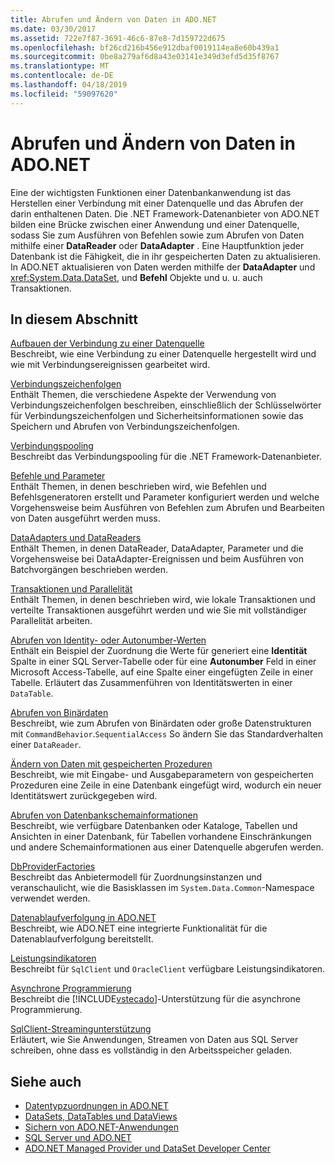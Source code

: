 ```yaml
---
title: Abrufen und Ändern von Daten in ADO.NET
ms.date: 03/30/2017
ms.assetid: 722e7f87-3691-46c6-87e8-7d159722d675
ms.openlocfilehash: bf26cd216b456e912dbaf0019114ea8e60b439a1
ms.sourcegitcommit: 0be8a279af6d8a43e03141e349d3efd5d35f8767
ms.translationtype: MT
ms.contentlocale: de-DE
ms.lasthandoff: 04/18/2019
ms.locfileid: "59097620"
---
```

# <a name="retrieving-and-modifying-data-in-adonet"></a>Abrufen und Ändern von Daten in ADO.NET
Eine der wichtigsten Funktionen einer Datenbankanwendung ist das Herstellen einer Verbindung mit einer Datenquelle und das Abrufen der darin enthaltenen Daten. Die .NET Framework-Datenanbieter von ADO.NET bilden eine Brücke zwischen einer Anwendung und einer Datenquelle, sodass Sie zum Ausführen von Befehlen sowie zum Abrufen von Daten mithilfe einer **DataReader** oder **DataAdapter** . Eine Hauptfunktion jeder Datenbank ist die Fähigkeit, die in ihr gespeicherten Daten zu aktualisieren. In ADO.NET aktualisieren von Daten werden mithilfe der **DataAdapter** und <xref:System.Data.DataSet>, und **Befehl** Objekte und u. u. auch Transaktionen.  
  
## <a name="in-this-section"></a>In diesem Abschnitt  
 [Aufbauen der Verbindung zu einer Datenquelle](../../../../docs/framework/data/adonet/connecting-to-a-data-source.md)  
 Beschreibt, wie eine Verbindung zu einer Datenquelle hergestellt wird und wie mit Verbindungsereignissen gearbeitet wird.  
  
 [Verbindungszeichenfolgen](../../../../docs/framework/data/adonet/connection-strings.md)  
 Enthält Themen, die verschiedene Aspekte der Verwendung von Verbindungszeichenfolgen beschreiben, einschließlich der Schlüsselwörter für Verbindungszeichenfolgen und Sicherheitsinformationen sowie das Speichern und Abrufen von Verbindungszeichenfolgen.  
  
 [Verbindungspooling](../../../../docs/framework/data/adonet/connection-pooling.md)  
 Beschreibt das Verbindungspooling für die .NET Framework-Datenanbieter.  
  
 [Befehle und Parameter](../../../../docs/framework/data/adonet/commands-and-parameters.md)  
 Enthält Themen, in denen beschrieben wird, wie Befehlen und Befehlsgeneratoren erstellt und Parameter konfiguriert werden und welche Vorgehensweise beim Ausführen von Befehlen zum Abrufen und Bearbeiten von Daten ausgeführt werden muss.  
  
 [DataAdapters und DataReaders](../../../../docs/framework/data/adonet/dataadapters-and-datareaders.md)  
 Enthält Themen, in denen DataReader, DataAdapter, Parameter und die Vorgehensweise bei DataAdapter-Ereignissen und beim Ausführen von Batchvorgängen beschrieben werden.  
  
 [Transaktionen und Parallelität](../../../../docs/framework/data/adonet/transactions-and-concurrency.md)  
 Enthält Themen, in denen beschrieben wird, wie lokale Transaktionen und verteilte Transaktionen ausgeführt werden und wie Sie mit vollständiger Parallelität arbeiten.  
  
 [Abrufen von Identity- oder Autonumber-Werten](../../../../docs/framework/data/adonet/retrieving-identity-or-autonumber-values.md)  
 Enthält ein Beispiel der Zuordnung die Werte für generiert eine **Identität** Spalte in einer SQL Server-Tabelle oder für eine **Autonumber** Feld in einer Microsoft Access-Tabelle, auf eine Spalte einer eingefügten Zeile in einer Tabelle. Erläutert das Zusammenführen von Identitätswerten in einer `DataTable`.  
  
 [Abrufen von Binärdaten](../../../../docs/framework/data/adonet/retrieving-binary-data.md)  
 Beschreibt, wie zum Abrufen von Binärdaten oder große Datenstrukturen mit `CommandBehavior`.`SequentialAccess` So ändern Sie das Standardverhalten einer `DataReader`.  
  
 [Ändern von Daten mit gespeicherten Prozeduren](../../../../docs/framework/data/adonet/modifying-data-with-stored-procedures.md)  
 Beschreibt, wie mit Eingabe- und Ausgabeparametern von gespeicherten Prozeduren eine Zeile in eine Datenbank eingefügt wird, wodurch ein neuer Identitätswert zurückgegeben wird.  
  
 [Abrufen von Datenbankschemainformationen](../../../../docs/framework/data/adonet/retrieving-database-schema-information.md)  
 Beschreibt, wie verfügbare Datenbanken oder Kataloge, Tabellen und Ansichten in einer Datenbank, für Tabellen vorhandene Einschränkungen und andere Schemainformationen aus einer Datenquelle abgerufen werden.  
  
 [DbProviderFactories](../../../../docs/framework/data/adonet/dbproviderfactories.md)  
 Beschreibt das Anbietermodell für Zuordnungsinstanzen und veranschaulicht, wie die Basisklassen im `System.Data.Common`-Namespace verwendet werden.  
  
 [Datenablaufverfolgung in ADO.NET](../../../../docs/framework/data/adonet/data-tracing.md)  
 Beschreibt, wie ADO.NET eine integrierte Funktionalität für die Datenablaufverfolgung bereitstellt.  
  
 [Leistungsindikatoren](../../../../docs/framework/data/adonet/performance-counters.md)  
 Beschreibt für `SqlClient` und `OracleClient` verfügbare Leistungsindikatoren.  
  
 [Asynchrone Programmierung](../../../../docs/framework/data/adonet/asynchronous-programming.md)  
 Beschreibt die [!INCLUDE[vstecado](../../../../includes/vstecado-md.md)]-Unterstützung für die asynchrone Programmierung.  
  
 [SqlClient-Streamingunterstützung](../../../../docs/framework/data/adonet/sqlclient-streaming-support.md)  
 Erläutert, wie Sie Anwendungen, Streamen von Daten aus SQL Server schreiben, ohne dass es vollständig in den Arbeitsspeicher geladen.  
  
## <a name="see-also"></a>Siehe auch

- [Datentypzuordnungen in ADO.NET](../../../../docs/framework/data/adonet/data-type-mappings-in-ado-net.md)
- [DataSets, DataTables und DataViews](../../../../docs/framework/data/adonet/dataset-datatable-dataview/index.md)
- [Sichern von ADO.NET-Anwendungen](../../../../docs/framework/data/adonet/securing-ado-net-applications.md)
- [SQL Server und ADO.NET](../../../../docs/framework/data/adonet/sql/index.md)
- [ADO.NET Managed Provider und DataSet Developer Center](https://go.microsoft.com/fwlink/?LinkId=217917)
